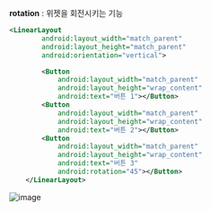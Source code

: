 **rotation** : 위젯을 회전시키는 기능

``` xml
<LinearLayout
        android:layout_width="match_parent"
        android:layout_height="match_parent"
        android:orientation="vertical">

        <Button
            android:layout_width="match_parent"
            android:layout_height="wrap_content"
            android:text="버튼 1"></Button>
        <Button
            android:layout_width="match_parent"
            android:layout_height="wrap_content"
            android:text="버튼 2"></Button>
        <Button
            android:layout_width="match_parent"
            android:layout_height="wrap_content"
            android:text="버튼 3"
            android:rotation="45"></Button>
    </LinearLayout>
```

![image](https://user-images.githubusercontent.com/52357235/190374153-af948e45-abe4-4d63-9da6-fabe4daeacdc.png)

